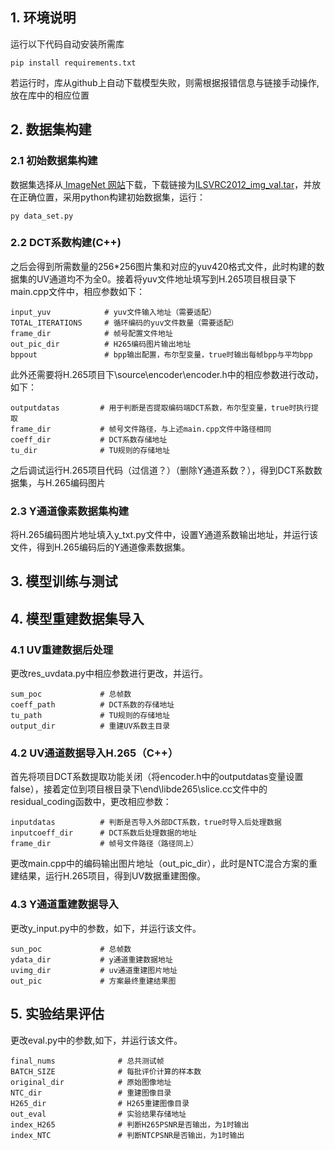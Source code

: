 ## 1. 环境说明
运行以下代码自动安装所需库
```
pip install requirements.txt
```
若运行时，库从github上自动下载模型失败，则需根据报错信息与链接手动操作,放在库中的相应位置


## 2. 数据集构建

### 2.1 初始数据集构建
数据集选择从[ ImageNet 网站](https://image-net.org/)下载，下载链接为[ILSVRC2012_img_val.tar](https://image-net.org/data/ILSVRC/2012/ILSVRC2012_img_val.tar)，并放在正确位置，采用python构建初始数据集，运行：
```
py data_set.py
```


### 2.2 DCT系数构建(C++)
之后会得到所需数量的256*256图片集和对应的yuv420格式文件，此时构建的数据集的UV通道均不为全0。接着将yuv文件地址填写到H.265项目根目录下main.cpp文件中，相应参数如下：
```
input_yuv            # yuv文件输入地址（需要适配）
TOTAL_ITERATIONS     # 循环编码的yuv文件数量（需要适配）
frame_dir            # 帧号配置文件地址
out_pic_dir          # H265编码图片输出地址
bppout               # bpp输出配置，布尔型变量，true时输出每帧bpp与平均bpp
```
此外还需要将H.265项目下\source\encoder\encoder.h中的相应参数进行改动，如下：
```
outputdatas         # 用于判断是否提取编码端DCT系数，布尔型变量，true时执行提取
frame_dir           # 帧号文件路径，与上述main.cpp文件中路径相同
coeff_dir           # DCT系数存储地址
tu_dir              # TU规则的存储地址
```
之后调试运行H.265项目代码（过信道？）（删除Y通道系数？），得到DCT系数数据集，与H.265编码图片


### 2.3 Y通道像素数据集构建
将H.265编码图片地址填入y_txt.py文件中，设置Y通道系数输出地址，并运行该文件，得到H.265编码后的Y通道像素数据集。


## 3. 模型训练与测试


## 4. 模型重建数据集导入


### 4.1 UV重建数据后处理
更改res_uvdata.py中相应参数进行更改，并运行。
```
sum_poc             # 总帧数
coeff_path          # DCT系数的存储地址
tu_path             # TU规则的存储地址
output_dir          # 重建UV系数主目录
```


### 4.2 UV通道数据导入H.265（C++）
首先将项目DCT系数提取功能关闭（将encoder.h中的outputdatas变量设置false），接着定位到项目根目录下\end\libde265\slice.cc文件中的residual_coding函数中，更改相应参数：
```
inputdatas          # 判断是否导入外部DCT系数，true时导入后处理数据
inputcoeff_dir      # DCT系数后处理数据的地址
frame_dir           # 帧号文件路径（路径同上）
```
更改main.cpp中的编码输出图片地址（out_pic_dir），此时是NTC混合方案的重建结果，运行H.265项目，得到UV数据重建图像。


### 4.3 Y通道重建数据导入
更改y_input.py中的参数，如下，并运行该文件。
```
sun_poc             # 总帧数
ydata_dir           # y通道重建数据地址
uvimg_dir           # uv通道重建图片地址
out_pic             # 方案最终重建结果图
```


## 5. 实验结果评估
更改eval.py中的参数,如下，并运行该文件。
```
final_nums              # 总共测试帧
BATCH_SIZE              # 每批评价计算的样本数
original_dir            # 原始图像地址
NTC_dir                 # 重建图像目录
H265_dir                # H265重建图像目录
out_eval                # 实验结果存储地址
index_H265              # 判断H265PSNR是否输出，为1时输出
index_NTC               # 判断NTCPSNR是否输出，为1时输出
```

